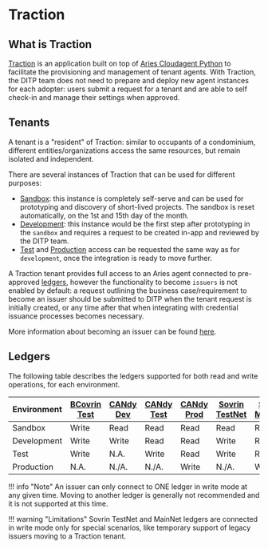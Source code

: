 # Traction

## What is Traction

[Traction](https://github.com/bcgov/traction) is an application built on top of [Aries Cloudagent Python](https://github.com/hyperledger/aries-cloudagent-python) to facilitate the provisioning and management of tenant agents. With Traction, the DITP team does not need to prepare and deploy new agent instances for each adopter: users submit a request for a tenant and are able to self check-in and manage their settings when approved.

## Tenants

A tenant is a "resident" of Traction: similar to occupants of a condominium, different entities/organizations access the same resources, but remain isolated and independent.

There are several instances of Traction that can be used for different purposes:

- [Sandbox](https://traction-sandbox-tenant-ui.apps.silver.devops.gov.bc.ca): this instance is completely self-serve and can be used for prototyping and discovery of short-lived projects. The sandbox is reset automatically, on the 1st and 15th day of the month.
- [Development](https://traction-tenant-ui-dev.apps.silver.devops.gov.bc.ca): this instance would be the first step after prototyping in the `sandbox` and requires a request to be created in-app and reviewed by the DITP team.
- [Test](https://traction-tenant-ui-test.apps.silver.devops.gov.bc.ca) and [Production](https://traction-tenant-ui.apps.silver.devops.gov.bc.ca) access can be requested the same way as for `development`, once the integration is ready to move further.

A Traction tenant provides full access to an Aries agent connected to pre-approved [ledgers](#ledgers), however the functionality to become `issuers` is not enabled by default: a request outlining the business case/requirement to become an issuer should be submitted to DITP when the tenant request is initially created, or any time after that when integrating with credential issuance processes becomes necessary.

More information about becoming an issuer can be found [here](traction-becoming-an-issuer.md).

## Ledgers

The following table describes the ledgers supported for both read and write operations, for each environment.

| Environment | [BCovrin Test](http://test.bcovrin.vonx.io) | [CANdy Dev](https://candyscan.idlab.org/txs/CANDY_DEV/domain) | [CANdy Test](https://candyscan.idlab.org/txs/CANDY_TEST/domain) | [CANdy Prod](https://candyscan.idlab.org/txs/CANDY_PROD/domain) | [Sovrin TestNet](https://indyscan.io/txs/SOVRIN_STAGINGNET/domain) | [Sovrin MainNet](https://indyscan.io/txs/SOVRIN_MAINNET/domain) |
| ----------- | ------------------------------------------- | ------------------------------------------------------------- | --------------------------------------------------------------- | --------------------------------------------------------------- | ------------------------------------------------------------------ | --------------------------------------------------------------- |
| Sandbox     | Write                                       | Read                                                          | Read                                                            | Read                                                            | Read                                                               | Read                                                            |
| Development | Write                                       | Write                                                         | Read                                                            | Read                                                            | Write                                                              | Read                                                            |
| Test        | Write                                       | N.A.                                                          | Write                                                           | Read                                                            | Write                                                              | Read                                                            |
| Production  | N.A.                                        | N./A.                                                         | N./A.                                                           | Write                                                           | N./A.                                                              | Write                                                           |

!!! info "Note"
    An issuer can only connect to ONE ledger in write mode at any given time. Moving to another ledger is generally not recommended and it is not supported at this time.

!!! warning "Limitations"
    Sovrin TestNet and MainNet ledgers are connected in write mode only for special scenarios, like temporary support of legacy issuers moving to a Traction tenant.
